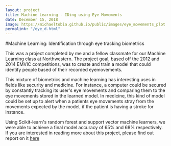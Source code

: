 ```yaml
---
layout: project
title: Machine Learning - IDing using Eye Movements
date: December 15, 2018
image: https://michaeltobia.github.io/public/images/eye_movements_plot.png
permalink: "/eye_d.html"
---
```


#Machine Learning: Identification through eye tracking biometrics

This was a project completed by me and a fellow classmate for our Machine Learning
class at Northwestern. The project goal, based off the 2012 and 2014 EMVIC competitions,
was to create and train a model that could identify people based of their recorded
eyemovements.

This mixture of biometrics and machine learning has interesting uses in fields
like security and medicine. For instance, a computer could be secured by constantly
tracking its user's eye movements and comparing them to the eye movements stored in
the learned model. In medicine, this kind of model could be set up to alert when a
patients eye movements stray from the movements expected by the model, if the patient
is having a stroke for instance.

Using Scikit-learn's random forest and support vector machine learners, we were
able to achieve a final model accuracy of 65% and 68% respectively. If you are
interested in reading more about this project, please find out report on
it [here](https://michaeltobia.github.io/public/documents/machine_learning_report.pdf)
